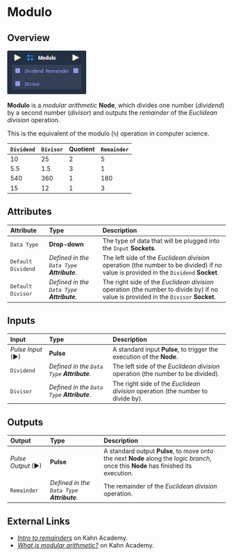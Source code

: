 # Modulo

## Overview

![](../.gitbook/assets/node-modulo.png)

**Modulo** is a _modular arithmetic_ **Node**, which divides one number \(_dividend_\) by a second number \(_divisor_\) and outputs the _remainder_ of the _Euclidean division_ operation.

This is the equivalent of the modulo \(`%`\) operation in computer science.

| `Dividend` | `Divisor` | Quotient | `Remainder` |
| :--- | :--- | :--- | :--- |
| 10 | 25 | 2 | 5 |
| 5.5 | 1.5 | 3 | 1 |
| 540 | 360 | 1 | 180 |
| 15 | 12 | 1 | 3 |

## Attributes

| Attribute | Type | Description |
| :--- | :--- | :--- |
| `Data Type` | **Drop-down** | The type of data that will be plugged into the `Input` **Sockets**. |
| `Default Dividend` | _Defined in the `Data Type` **Attribute**_. | The left side of the _Euclidean division_ operation \(the number to be divided\) if no value is provided in the `Dividend` **Socket**. |
| `Default Divisor` | _Defined in the `Data Type` **Attribute**_. | The right side of the _Euclidean division_ operation \(the number to divide by\) if no value is provided in the `Divisor` **Socket**. |

## Inputs

| Input | Type | Description |
| :--- | :--- | :--- |
| _Pulse Input_ \(►\) | **Pulse** | A standard input **Pulse**, to trigger the execution of the **Node**. |
| `Dividend` | _Defined in the `Data Type` **Attribute**_. | The left side of the  _Euclidean division_ operation \(the number to be divided\). |
| `Divisor` | _Defined in the `Data Type` **Attribute**_. | The right side of the _Euclidean division_ operation \(the number to divide by\). |

## Outputs

| Output | Type | Description |
| :--- | :--- | :--- |
| _Pulse Output_ \(►\) | **Pulse** | A standard output **Pulse**, to move onto the next **Node** along the _logic branch_, once this **Node** has finished its execution. |
| `Remainder` | _Defined in the `Data Type` **Attribute**._ | The remainder of the _Euclidean division_ operation. |

## External Links

* [_Intro to remainders_](https://www.khanacademy.org/math/arithmetic/arith-review-multiply-divide/arith-review-remainders/v/introduction-to-remainders) on Kahn Academy.
* [_What is modular arithmetic?_](https://www.khanacademy.org/computing/computer-science/cryptography/modarithmetic/a/what-is-modular-arithmetic) on Kahn Academy.

